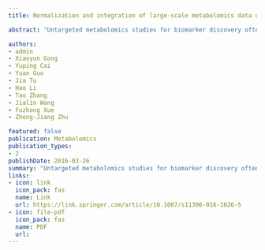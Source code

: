 ```yaml
---
title: Normalization and integration of large-scale metabolomics data using support vector regression

abstract: "Untargeted metabolomics studies for biomarker discovery often have hundreds to thousands of human samples. Data acquisition of large-scale samples has to be divided into several batches and may span from months to as long as several years. The signal drift of metabolites during data acquisition (intra- and inter-batch) is unavoidable and is a major confounding factor for large-scale metabolomics studies. We aim to develop a data normalization method to reduce unwanted variations and integrate multiple batches in large-scale metabolomics studies prior to statistical analyses. We developed a machine learning algorithm-based method, support vector regression (SVR), for large-scale metabolomics data normalization and integration. An R package named MetNormalizer was …"

authors:
- admin
- Xiaoyun Gong
- Yuping Cai
- Yuan Guo
- Jia Tu
- Hao Li
- Tao Zhang
- Jialin Wang
- Fuzhong Xue
- Zheng-Jiang Zhu

featured: false
publication: Metabolomics
publication_types:
- 2
publishDate: 2016-03-26
summary: "Untargeted metabolomics studies for biomarker discovery often have hundreds to thousands of human samples. Data acquisition of large-scale samples has to be divided into several batches and may span from months to as long as several years. The signal drift of metabolites during data acquisition (intra- and inter-batch) is unavoidable and is a major confounding factor for large-scale metabolomics studies. We aim to develop a data normalization method to reduce unwanted variations and integrate multiple batches in large-scale metabolomics studies prior to statistical analyses. We developed a machine learning algorithm-based method, support vector regression (SVR), for large-scale metabolomics data normalization and integration. An R package named MetNormalizer was …"
links:
- icon: link
  icon_pack: fas
  name: Link
  url: https://link.springer.com/article/10.1007/s11306-016-1026-5
- icon: file-pdf
  icon_pack: fas
  name: PDF
  url: 
---
```

